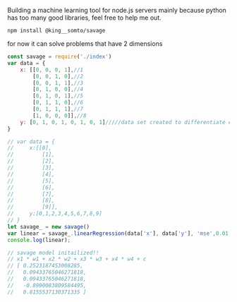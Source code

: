 Building a machine learning tool for node.js servers mainly because python has too many good libraries, feel free to help me out.


```
npm install @king__somto/savage
```

for now it can  solve problems that have  2 dimensions 

```Javascript
const savage = require('./index')
var data = {
    x: [[0, 0, 0, 1],//1
        [0, 0, 1, 0],//2
        [0, 0, 1, 1],//3
        [0, 1, 0, 0],//4
        [0, 1, 0, 1],//5
        [0, 1, 1, 0],//6
        [0, 1, 1, 1],//7
        [1, 0, 0, 0]],//8
    y: [0, 1, 0, 1, 0, 1, 0, 1]/////data set created to differentiate even and odd numbers 0 for odd 1 for even
}

// var data = {
//     x:[[0],
//         [1],
//         [2],
//         [3],
//         [4],
//         [5],
//         [6],
//         [7],
//         [8],
//         [9]],
//     y:[0,1,2,3,4,5,6,7,8,9]
// }
let savage_ = new savage()
var linear = savage_.linearRegression(data['x'], data['y'], 'mse',0.01,1000)
console.log(linear);

// savage model initailized!!
// x1 * w1 + x2 * w2 + x3 * w3 + x4 * w4 + c
// [ 0.2523187453008285,
//   0.09433765046271818,
//   0.09433765046271818,
//   -0.8990083809584495,
//   0.8155537130371335 ]


```
